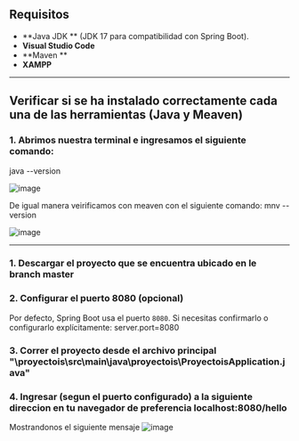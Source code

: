 ## Requisitos 
- **Java JDK ** (JDK 17 para compatibilidad con Spring Boot).
- **Visual Studio Code**
- **Maven ** 
- **XAMPP**
---
## Verificar si se ha instalado correctamente cada una de las herramientas (Java y Meaven)
### 1. Abrimos nuestra terminal e ingresamos el siguiente comando:
  java --version
  
  ![image](https://github.com/user-attachments/assets/af70015a-2464-4a3d-ad58-e0fa69319ccd)

 
  De igual manera veirificamos con meaven con el siguiente comando:
  mnv --version
  
  ![image](https://github.com/user-attachments/assets/5d8e8375-4ce4-4fea-a75e-331896b16bcd)


---

### 1. Descargar el proyecto que se encuentra ubicado en le branch master

### 2. Configurar el puerto 8080 (opcional)
Por defecto, Spring Boot usa el puerto `8080`. Si necesitas confirmarlo o configurarlo explícitamente:
  server.port=8080
### 3. Correr el proyecto desde el archivo principal "\proyectois\src\main\java\proyectois\ProyectoisApplication.java"
### 4. Ingresar (segun el puerto configurado) a la siguiente direccion en tu navegador de preferencia localhost:8080/hello
Mostrandonos el siguiente mensaje
![image](https://github.com/user-attachments/assets/e6f7e892-3231-480a-9ee8-a6b5b3d062a3)
